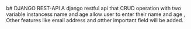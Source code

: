 b# DJANGO REST-API
A django restful api that CRUD operation with two variable instancess name and age allow user to enter their name and age , Other features like email address and otther important field will be added.
